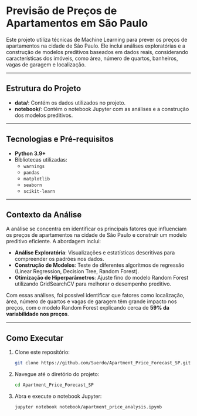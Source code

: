 # **Previsão de Preços de Apartamentos em São Paulo**

Este projeto utiliza técnicas de Machine Learning para prever os preços de apartamentos na cidade de São Paulo. Ele inclui análises exploratórias e a construção de modelos preditivos baseados em dados reais, considerando características dos imóveis, como área, número de quartos, banheiros, vagas de garagem e localização.

---

## **Estrutura do Projeto**

- **data/**: Contém os dados utilizados no projeto.
- **notebook/**: Contém o notebook Jupyter com as análises e a construção dos modelos preditivos.

---

## **Tecnologias e Pré-requisitos**

- **Python 3.9+**
- Bibliotecas utilizadas:
  - `warnings`
  - `pandas`
  - `matplotlib`
  - `seaborn`
  - `scikit-learn`

---

## **Contexto da Análise**

A análise se concentra em identificar os principais fatores que influenciam os preços de apartamentos na cidade de São Paulo e construir um modelo preditivo eficiente. A abordagem inclui:
- **Análise Exploratória**: Visualizações e estatísticas descritivas para compreender os padrões nos dados.
- **Construção de Modelos**: Teste de diferentes algoritmos de regressão (Linear Regression, Decision Tree, Random Forest).
- **Otimização de Hiperparâmetros**: Ajuste fino do modelo Random Forest utilizando GridSearchCV para melhorar o desempenho preditivo.

Com essas análises, foi possível identificar que fatores como localização, área, número de quartos e vagas de garagem têm grande impacto nos preços, com o modelo Random Forest explicando cerca de **59% da variabilidade nos preços**.


---

## **Como Executar**

1. Clone este repositório:
     ```bash
     git clone https://github.com/Suerdo/Apartment_Price_Forecast_SP.git
2. Navegue até o diretório do projeto:
    ```bash
    cd Apartment_Price_Forecast_SP
3. Abra e execute o notebook Jupyter:
    ```bash
    jupyter notebook notebook/apartment_price_analysis.ipynb
